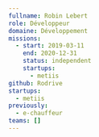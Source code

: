 ```yaml
---
fullname: Robin Lebert
role: Développeur
domaine: Développement
missions:
  - start: 2019-03-11
    end: 2020-12-31
    status: independent
    startups:
      - metiis
github: Rodrive
startups:
  - metiis
previously:
  - e-chauffeur
teams: []
---
```

